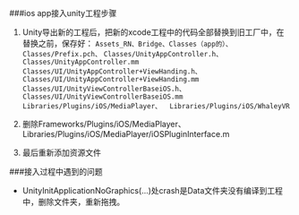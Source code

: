 ###ios app接入unity工程步骤
1. Unity导出新的工程后，把新的xcode工程中的代码全部替换到旧工厂中，在替换之前，保存好：	```
	Assets_RN、Bridge、Classes（app的）、Classes/Prefix.pch、
		```
				```
	Classes/UnityAppController.h、Classes/UnityAppController.mm
		```
				```
	Classes/UI/UnityAppController+ViewHanding.h、
			```
			```	Classes/UI/UnityAppController+ViewHanding.mm
						```
							```
	Classes/UI/UnityViewControllerBaseiOS.h、
			```		```	Classes/UI/UnityViewControllerBaseiOS.mm
					```		```
	Libraries/Plugins/iOS/MediaPlayer、	Libraries/Plugins/iOS/WhaleyVR
			```	

2. 删除Frameworks/Plugins/iOS/MediaPlayer、Libraries/Plugins/iOS/MediaPlayer/iOSPluginInterface.m
3. 最后重新添加资源文件

###接入过程中遇到的问题
* UnityInitApplicationNoGraphics(…)处crash是Data文件夹没有编译到工程中，删除文件夹，重新拖拽。
